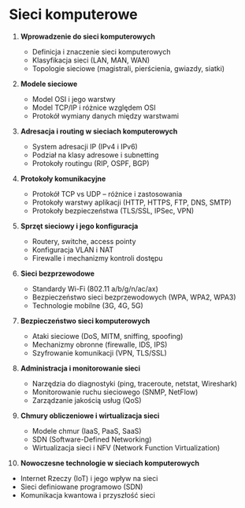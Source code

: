# Sieci komputerowe

1. **Wprowadzenie do sieci komputerowych**
   - Definicja i znaczenie sieci komputerowych  
   - Klasyfikacja sieci (LAN, MAN, WAN)  
   - Topologie sieciowe (magistrali, pierścienia, gwiazdy, siatki)  

2. **Modele sieciowe**
   - Model OSI i jego warstwy  
   - Model TCP/IP i różnice względem OSI  
   - Protokół wymiany danych między warstwami  

3. **Adresacja i routing w sieciach komputerowych**
   - System adresacji IP (IPv4 i IPv6)  
   - Podział na klasy adresowe i subnetting  
   - Protokoły routingu (RIP, OSPF, BGP)  

4. **Protokoły komunikacyjne**
   - Protokół TCP vs UDP – różnice i zastosowania  
   - Protokoły warstwy aplikacji (HTTP, HTTPS, FTP, DNS, SMTP)  
   - Protokoły bezpieczeństwa (TLS/SSL, IPSec, VPN)  

5. **Sprzęt sieciowy i jego konfiguracja**
   - Routery, switche, access pointy  
   - Konfiguracja VLAN i NAT  
   - Firewalle i mechanizmy kontroli dostępu  

6. **Sieci bezprzewodowe**
   - Standardy Wi-Fi (802.11 a/b/g/n/ac/ax)  
   - Bezpieczeństwo sieci bezprzewodowych (WPA, WPA2, WPA3)  
   - Technologie mobilne (3G, 4G, 5G)  

7. **Bezpieczeństwo sieci komputerowych**
   - Ataki sieciowe (DoS, MITM, sniffing, spoofing)  
   - Mechanizmy obronne (firewalle, IDS, IPS)  
   - Szyfrowanie komunikacji (VPN, TLS/SSL)  

8. **Administracja i monitorowanie sieci**
   - Narzędzia do diagnostyki (ping, traceroute, netstat, Wireshark)  
   - Monitorowanie ruchu sieciowego (SNMP, NetFlow)  
   - Zarządzanie jakością usług (QoS)  

9. **Chmury obliczeniowe i wirtualizacja sieci**
   - Modele chmur (IaaS, PaaS, SaaS)  
   - SDN (Software-Defined Networking)  
   - Wirtualizacja sieci i NFV (Network Function Virtualization)  

10. **Nowoczesne technologie w sieciach komputerowych**
   - Internet Rzeczy (IoT) i jego wpływ na sieci  
   - Sieci definiowane programowo (SDN)  
   - Komunikacja kwantowa i przyszłość sieci  


